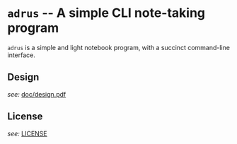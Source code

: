 `adrus` -- A simple CLI note-taking program
===========================================

`adrus` is a simple and light notebook program, with a succinct command-line interface.

## Design
*see:* [doc/design.pdf](/doc/design.pdf)

## License 
*see:* [LICENSE](/doc/design.pdf)
